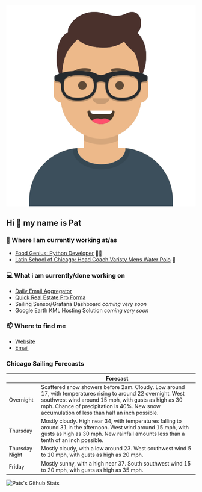 [![Social banner for p-j-falconer](https://raw.githubusercontent.com/P-J-FALCONER/P-J-FALCONER/master/assets/avataaars.svg)](https://patfalconer.com/)
## Hi :wave: my name is Pat

### 💼 Where I am currently working at/as
- [Food Genius: Python Developer](https://getfoodgenius.com/) 🍔🐍
- [Latin School of Chicago: Head Coach Varisty Mens Water Polo](https://www.latinschool.org/) 🤽


### 💻 What i am currently/done working on
 - [Daily Email Aggregator](https://github.com/P-J-FALCONER/dott_daily_mail)
 - [Quick Real Estate Pro Forma](https://github.com/P-J-FALCONER/henry)
 - Sailing Sensor/Grafana Dashboard *coming very soon*
 - Google Earth KML Hosting Solution *coming very soon*

### 📫 Where to find me
 - [Website](https://patfalconer.com/)
 - [Email](mailto:patrick.j.falconer@gmail.com)


### Chicago Sailing Forecasts
|   | Forecast  |
|---|---|
| Overnight | Scattered snow showers before 2am. Cloudy. Low around 17, with temperatures rising to around 22 overnight. West southwest wind around 15 mph, with gusts as high as 30 mph. Chance of precipitation is 40%. New snow accumulation of less than half an inch possible. |
| Thursday | Mostly cloudy. High near 34, with temperatures falling to around 31 in the afternoon. West wind around 15 mph, with gusts as high as 30 mph. New rainfall amounts less than a tenth of an inch possible. |
| Thursday Night | Mostly cloudy, with a low around 23. West southwest wind 5 to 10 mph, with gusts as high as 20 mph. |
| Friday | Mostly sunny, with a high near 37. South southwest wind 15 to 20 mph, with gusts as high as 35 mph. |

![Pats's Github Stats](https://github-readme-stats.vercel.app/api?username=p-j-falconer&show_icons=true&theme=radical)
